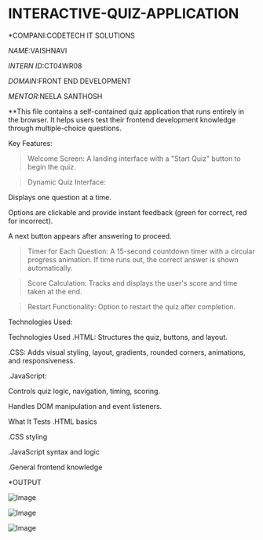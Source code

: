 # INTERACTIVE-QUIZ-APPLICATION


*COMPANI:CODETECH IT SOLUTIONS

*NAME*:VAISHNAVI

*INTERN ID*:CT04WR08

*DOMAIN*:FRONT END DEVELOPMENT

*MENTOR*:NEELA SANTHOSH

**This file contains a self-contained quiz application that runs entirely in the browser. It helps users test their frontend development knowledge through multiple-choice questions.

Key Features:
>Welcome Screen:
A landing interface with a "Start Quiz" button to begin the quiz.

>Dynamic Quiz Interface:

Displays one question at a time.

Options are clickable and provide instant feedback (green for correct, red for incorrect).

A next button appears after answering to proceed.

>Timer for Each Question:
A 15-second countdown timer with a circular progress animation. If time runs out, the correct answer is shown automatically.

>Score Calculation:
Tracks and displays the user's score and time taken at the end.

>Restart Functionality:
Option to restart the quiz after completion.


 Technologies Used:

Technologies Used
.HTML: Structures the quiz, buttons, and layout.

.CSS: Adds visual styling, layout, gradients, rounded corners, animations, and responsiveness.

.JavaScript:

Controls quiz logic, navigation, timing, scoring.

Handles DOM manipulation and event listeners.


What It Tests
.HTML basics

.CSS styling

.JavaScript syntax and logic

.General frontend knowledge

*OUTPUT


![Image](https://github.com/user-attachments/assets/9f9e576e-c7b2-40b8-97c6-2e15bcb18253)[](url)





![Image](https://github.com/user-attachments/assets/6f3f9f74-79de-4825-b343-d953e6188827)[](url)






![Image](https://github.com/user-attachments/assets/47979b46-499d-457f-9815-17306d906313)[](url)





